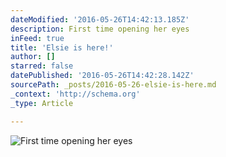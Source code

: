 ```yaml
---
dateModified: '2016-05-26T14:42:13.185Z'
description: First time opening her eyes
inFeed: true
title: 'Elsie is here!'
author: []
starred: false
datePublished: '2016-05-26T14:42:28.142Z'
sourcePath: _posts/2016-05-26-elsie-is-here.md
_context: 'http://schema.org'
_type: Article

---
```

![First time opening her eyes](https://the-grid-user-content.s3-us-west-2.amazonaws.com/b24060c1-edda-4475-91e0-6dee6a366f0e.jpg)